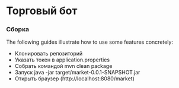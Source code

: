 # Торговый бот

### Сборка
The following guides illustrate how to use some features concretely:

* Клонировать репозиторий
* Указать токен в application.properties
* Собрать командой mvn clean package
* Запуск java -jar target/market-0.0.1-SNAPSHOT.jar
* Открыть браузер (http://localhost:8080/market)

